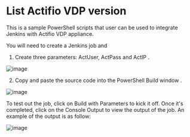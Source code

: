 # List Actifio VDP version

This is a sample PowerShell scripts that user can be used to integrate Jenkins with Actifio VDP appliance.

You will need to create a Jenkins job and 

1) Create three parameters: ActUser, ActPass and ActIP .

![image](https://user-images.githubusercontent.com/17056169/70215213-206e0780-1791-11ea-8749-e612266cc0b7.png)

2) Copy and paste the source code into the PowerShell Build window .

![image](https://user-images.githubusercontent.com/17056169/70215366-6fb43800-1791-11ea-907c-89c8ba525145.png)

To test out the job, click on Build with Parameters to kick it off. Once it's completed, click on the Console Output to view the output of the job. An example of the output is as follow:

![image](https://user-images.githubusercontent.com/17056169/70215685-24e6f000-1792-11ea-8326-a1e1a96f2604.png)
